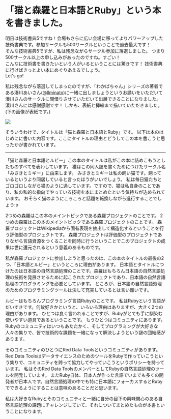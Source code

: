 # 「猫と森羅と日本語とRuby」という本を書きました。

明日は技術書典5ですね！会場もさらに広い会場に移ってよりパワーアップした技術書典です。参加サークルも500サークルということで過去最大です！  
そんな技術書典5ですが、私は残念ながらサークル参加に落選しました。
つまり500サークル以上の申し込みがあったのですね。すごい！  
こんなに技術書を書きたいという人がいるということには驚きです！
技術書典に行けばきっとよい本にめぐりあえるでしょう。  
Let's go!

私は残念ながら落選してしまったのですが、「わかばちゃん」シリーズの著者である湊川あいさん([@llminato](https://twitter.com/llminatoll))に一緒に出しましょうというお誘いをいただいて湊川さんのサークルに間借りさせていただいて出展できることになりました。
湊川さんには感謝感謝です！
しかも、表紙と挿絵まで描いていただきました。(下の画像が表紙です。)

![](assets/neko-shinra.png)

そういうわけで、タイトルは「猫と森羅と日本語とRuby」です。
以下は本のはじめにに書いた内容です。ここにタイトルの理由とどうしてこの本を書こうと思ったかが書かれています。

----

「猫と森羅と日本語とルビー」この本のタイトルは私がこの本に詰めこもうとしたものすべてを表わしています。
猫はこの同人誌を書くためにつけたサークル名「みさきとミギー」に由来します。
みさきとミギーは私の飼い猫です。飼っているというより同居していると言ったほうがいいでしょう。
私は毎日猫たちとゴロゴロしながら猫のように過しています。ですので、猫は私自身のことであり、私の私的な指向でやっている技術を本にまとめたという気持ちが込められています。
おそらく猫のようにころころと話題を転換しながら進行することでしょう:p

2つめの森羅はこの本のメイントピックである森羅プロジェクトのことです。
2つめの森羅はこの本のメイントピックである森羅プロジェクトのことです。
森羅プロジェクトはWikipediaから固有表現を抽出して構造化するということを行う評価型のプロジェクトです。
森羅プロジェクトは評価型のプロジェクトでありながら言語資源をつくることを同時に行うということでこのプロジェクトの成果は世に還元されるという意義のあるものです。

私が森羅プロジェクトに参加しようと思ったのは、この本のタイトルの最後の2つ、「日本語とルビー」というところに理由があります。
日本語とタイトルにつけたのは日本語の自然言語処理のことです。森羅はもちろん日本語の自然言語処理の技術を発展させるために起こされたプロジェクトであり、日本語の自然言語処理のプログラミングを必要としています。
ところが、日本語の自然言語処理のためのプログラミングツールは決して充実しているとは言い難いです。

ルビーはもちろんプログラミング言語Rubyのことです。
私はRubyという言語がだいすきです。何故好きかというと、いろいろ理由はありますが、大きく2つの理由があります。
ひとつは良く言われることですが、Rubyがとても手に馴染む使いやすい道具であるということです。
もうひとつはコミュニティにあります。Rubyのコミュニティはいつもあたたかく、そしてプログラミングが大好きな人々の集りで、皆で技術的な課題を一緒になって解決しようという謎の団結感があります。

そのコミュニティのひとつにRed Data Toolsというコミュニティがあります。Red Data ToolsはデータサイエンスのためのツールをRubyで作っていこうという集りで、コミュニティを跨って協力してやっていこうというポリシーを持っています。
私はそのRed Data ToolsのメンバーとしてRubyの自然言語処理のツールを開発しています。
またRuby自体、日本人が作った言語でいまでも多くの開発者が日本人です。自然言語処理の中でも特に日本語にフォーカスするとRubyでできるようにすることは意味のあることだと思います。

私は大好きなRubyとそのコミュニティと一緒に自分の目下の興味関心のある自然言語処理の課題にチャレンジしていて、それについてまとめたものが本書ということになります。
